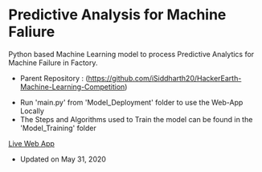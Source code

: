 # Predictive Analysis for Machine Faliure
Python based Machine Learning model to process Predictive Analytics for Machine Failure in Factory.
* Parent Repository : (https://github.com/iSiddharth20/HackerEarth-Machine-Learning-Competition)

+ Run 'main.py' from 'Model_Deployment' folder to use the Web-App Locally
+ The Steps and Algorithms used to Train the model can be found in the 'Model_Training' folder

[Live Web App](https://group8tcsproject.el.r.appspot.com/)

* Updated on May 31, 2020
